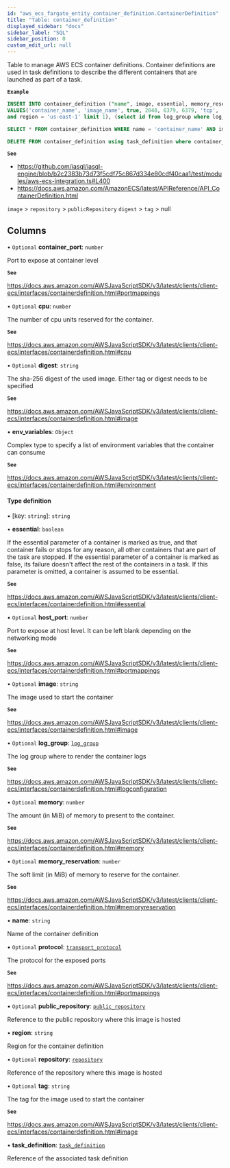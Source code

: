 ```yaml
---
id: "aws_ecs_fargate_entity_container_definition.ContainerDefinition"
title: "Table: container_definition"
displayed_sidebar: "docs"
sidebar_label: "SQL"
sidebar_position: 0
custom_edit_url: null
---
```


Table to manage AWS ECS container definitions. Container definitions are used in task definitions to describe the different containers that are launched as part of a task.

**`Example`**

```sql TheButton[Manage an ECS container definition]="Manage an ECS container definition"
INSERT INTO container_definition ("name", image, essential, memory_reservation, host_port, container_port, protocol, env_variables, task_definition_id, log_group_id)
VALUES('container_name', 'image_name', true, 2048, 6379, 6379, 'tcp', '{ "test": 2}', (select id from task_definition where family = 'task_definition' and status is null
and region = 'us-east-1' limit 1), (select id from log_group where log_group_name = 'log_group' and region = 'us-east-1'));

SELECT * FROM container_definition WHERE name = 'container_name' AND image = 'image_name';

DELETE FROM container_definition using task_definition where container_definition.task_definition_id = task_definition.id and task_definition.family = 'task_name';
```

**`See`**

 - https://github.com/iasql/iasql-engine/blob/b2c2383b73d73f5cdf75c867d334e80cdf40caa1/test/modules/aws-ecs-integration.ts#L400
 - https://docs.aws.amazon.com/AmazonECS/latest/APIReference/API_ContainerDefinition.html

`image` > `repository` > `publicRepository`
`digest` > `tag` > null

## Columns

• `Optional` **container\_port**: `number`

Port to expose at container level

**`See`**

https://docs.aws.amazon.com/AWSJavaScriptSDK/v3/latest/clients/client-ecs/interfaces/containerdefinition.html#portmappings

• `Optional` **cpu**: `number`

The number of cpu units reserved for the container.

**`See`**

https://docs.aws.amazon.com/AWSJavaScriptSDK/v3/latest/clients/client-ecs/interfaces/containerdefinition.html#cpu

• `Optional` **digest**: `string`

The sha-256 digest of the used image. Either tag or digest needs to be specified

**`See`**

https://docs.aws.amazon.com/AWSJavaScriptSDK/v3/latest/clients/client-ecs/interfaces/containerdefinition.html#image

• **env\_variables**: `Object`

Complex type to specify a list of environment variables that the container can consume

**`See`**

https://docs.aws.amazon.com/AWSJavaScriptSDK/v3/latest/clients/client-ecs/interfaces/containerdefinition.html#environment

#### Type definition

▪ [key: `string`]: `string`

• **essential**: `boolean`

If the essential parameter of a container is marked as true, and that container fails or stops for any reason,
all other containers that are part of the task are stopped. If the essential parameter of a container is marked as false,
its failure doesn't affect the rest of the containers in a task. If this parameter is omitted, a container is
assumed to be essential.

**`See`**

https://docs.aws.amazon.com/AWSJavaScriptSDK/v3/latest/clients/client-ecs/interfaces/containerdefinition.html#essential

• `Optional` **host\_port**: `number`

Port to expose at host level. It can be left blank depending on the networking mode

**`See`**

https://docs.aws.amazon.com/AWSJavaScriptSDK/v3/latest/clients/client-ecs/interfaces/containerdefinition.html#portmappings

• `Optional` **image**: `string`

The image used to start the container

**`See`**

https://docs.aws.amazon.com/AWSJavaScriptSDK/v3/latest/clients/client-ecs/interfaces/containerdefinition.html#image

• `Optional` **log\_group**: [`log_group`](aws_cloudwatch_entity_log_group.LogGroup.md)

The log group where to render the container logs

**`See`**

https://docs.aws.amazon.com/AWSJavaScriptSDK/v3/latest/clients/client-ecs/interfaces/containerdefinition.html#logconfiguration

• `Optional` **memory**: `number`

The amount (in MiB) of memory to present to the container.

**`See`**

https://docs.aws.amazon.com/AWSJavaScriptSDK/v3/latest/clients/client-ecs/interfaces/containerdefinition.html#memory

• `Optional` **memory\_reservation**: `number`

The soft limit (in MiB) of memory to reserve for the container.

**`See`**

https://docs.aws.amazon.com/AWSJavaScriptSDK/v3/latest/clients/client-ecs/interfaces/containerdefinition.html#memoryreservation

• **name**: `string`

Name of the container definition

• `Optional` **protocol**: [`transport_protocol`](../enums/aws_ecs_fargate_entity_container_definition.TransportProtocol.md)

The protocol for the exposed ports

**`See`**

https://docs.aws.amazon.com/AWSJavaScriptSDK/v3/latest/clients/client-ecs/interfaces/containerdefinition.html#portmappings

• `Optional` **public\_repository**: [`public_repository`](aws_ecr_entity_public_repository.PublicRepository.md)

Reference to the public repository where this image is hosted

• **region**: `string`

Region for the container definition

• `Optional` **repository**: [`repository`](aws_ecr_entity_repository.Repository.md)

Reference of the repository where this image is hosted

• `Optional` **tag**: `string`

The tag for the image used to start the container

**`See`**

https://docs.aws.amazon.com/AWSJavaScriptSDK/v3/latest/clients/client-ecs/interfaces/containerdefinition.html#image

• **task\_definition**: [`task_definition`](aws_ecs_fargate_entity_task_definition.TaskDefinition.md)

Reference of the associated task definition

